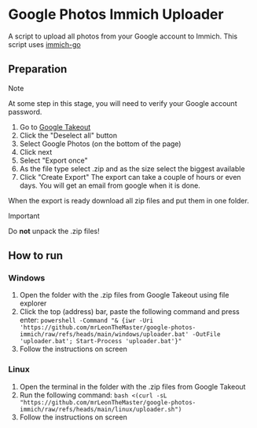 # Google Photos Immich Uploader
A script to upload all photos from your Google account to Immich.
This script uses [immich-go](https://github.com/simulot/immich-go)
## Preparation
> [!NOTE]
> At some step in this stage, you will need to verify your Google account password.
1. Go to [Google Takeout](https://takeout.google.com/)
2. Click the "Deselect all" button
3. Select Google Photos (on the bottom of the page)
4. Click next
5. Select "Export once"
6. As the file type select .zip and as the size select the biggest available
7. Click "Create Export"
The export can take a couple of hours or even days. You will get an email from google when it is done.

When the export is ready download all zip files and put them in one folder.
> [!IMPORTANT]
> Do **not** unpack the .zip files!
## How to run
### Windows
1. Open the folder with the .zip files from Google Takeout using file explorer
2. Click the top (address) bar, paste the following command and press enter: ``powershell -Command "& {iwr -Uri 'https://github.com/mrLeonTheMaster/google-photos-immich/raw/refs/heads/main/windows/uploader.bat' -OutFile 'uploader.bat'; Start-Process 'uploader.bat'}"``
3. Follow the instructions on screen
### Linux
1. Open the terminal in the folder with the .zip files from Google Takeout
2. Run the following command: ``bash <(curl -sL "https://github.com/mrLeonTheMaster/google-photos-immich/raw/refs/heads/main/linux/uploader.sh")``
3. Follow the instructions on screen

